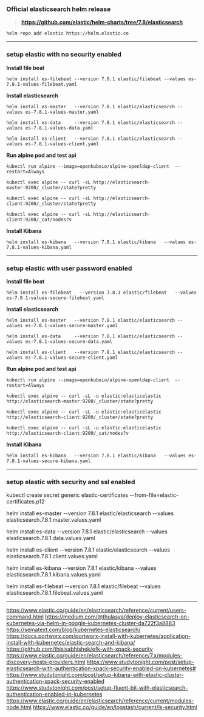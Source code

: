 ### Official elasticsearch helm release 
> **https://github.com/elastic/helm-charts/tree/7.8/elasticsearch**
```
helm repo add elastic https://helm.elastic.co
```
------------------------------------------------

### setup elastic with no security enabled

**Install file beat**
```
helm install es-filebeat --version 7.8.1 elastic/filebeat --values es-7.8.1-values-filebeat.yaml
```
**Install elasticsearch**
```
helm install es-master   --version 7.8.1 elastic/elasticsearch --values es-7.8.1-values-master.yaml

helm install es-data     --version 7.8.1 elastic/elasticsearch --values es-7.8.1-values-data.yaml

helm install es-client   --version 7.8.1 elastic/elasticsearch --values es-7.8.1-values-client.yaml

```
**Run alpine pod  and test api**
```
kubectl run alpine --image=openkubeio/alpine-openldap-client  --restart=Always

kubectl exec alpine -- curl -sL http://elasticsearch-master:9200/_cluster/state?pretty  

kubectl exec alpine -- curl -sL http://elasticsearch-client:9200/_cluster/state?pretty  

kubectl exec alpine -- curl -sL http://elasticsearch-client:9200/_cat/nodes?v
```
**Install Kibana**
```
helm install es-kibana   --version 7.8.1 elastic/kibana   --values es-7.8.1-values-kibana.yaml
```
---------------------------------------------

### setup elastic with user password enabled

**Install file beat**
```
helm install es-filebeat   --version 7.8.1 elastic/filebeat   --values es-7.8.1-values-secure-filebeat.yaml
```
**Install elasticsearch**
```
helm install es-master   --version 7.8.1 elastic/elasticsearch --values es-7.8.1-values-secure-master.yaml

helm install es-data     --version 7.8.1 elastic/elasticsearch --values es-7.8.1-values-secure-data.yaml

helm install es-client   --version 7.8.1 elastic/elasticsearch --values es-7.8.1-values-secure-client.yaml
```
**Run alpine pod  and test api**
```
kubectl run alpine --image=openkubeio/alpine-openldap-client  --restart=Always

kubectl exec alpine -- curl -sL -u elastic:elasticelastic http://elasticsearch-master:9200/_cluster/state?pretty   

kubectl exec alpine -- curl -sL -u elastic:elasticelastic http://elasticsearch-client:9200/_cluster/state?pretty  

kubectl exec alpine -- curl -sL -u elastic:elasticelastic http://elasticsearch-client:9200/_cat/nodes?v
```
**Install Kibana**
```
helm install es-kibana   --version 7.8.1 elastic/kibana   --values es-7.8.1-values-secure-kibana.yaml
```

---------------------------------------------------------------
### setup elastic with  security and ssl enabled

kubectl create secret generic elastic-certificates --from-file=elastic-certificates.p12 

helm install es-master   --version 7.8.1 elastic/elasticsearch --values elasticsearch.7.8.1.master.values.yaml

helm install es-data     --version 7.8.1 elastic/elasticsearch --values elasticsearch.7.8.1.data.values.yaml

helm install es-client   --version 7.8.1 elastic/elasticsearch --values elasticsearch.7.8.1.client.values.yaml

helm install es-kibana   --version 7.8.1 elastic/kibana        --values elasticsearch.7.8.1.kibana.values.yaml

helm install es-filebeat --version 7.8.1 elastic/filebeat      --values elasticsearch.7.8.1.filebeat.values.yaml

-------------------------------------------------------------

https://www.elastic.co/guide/en/elasticsearch/reference/current/users-command.html
https://medium.com/@thulasya/deploy-elasticsearch-on-kubernetes-via-helm-in-google-kubernetes-cluster-da722f3a8883
https://sematext.com/blog/kubernetes-elasticsearch/
https://docs.portworx.com/portworx-install-with-kubernetes/application-install-with-kubernetes/elastic-search-and-kibana/
https://github.com/thisisabhishek/efk-with-xpack-security
https://www.elastic.co/guide/en/elasticsearch/reference/7.x/modules-discovery-hosts-providers.html
https://www.studytonight.com/post/setup-elasticsearch-with-authentication-xpack-security-enabled-on-kubernetes#
https://www.studytonight.com/post/setup-kibana-with-elastic-cluster-authentication-xpack-security-enabled
https://www.studytonight.com/post/setup-fluent-bit-with-elasticsearch-authentication-enabled-in-kubernetes
https://www.elastic.co/guide/en/elasticsearch/reference/current/modules-node.html
https://www.elastic.co/guide/en/logstash/current/ls-security.html



